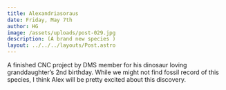 ```yaml
---
title: Alexandriasoraus
date: Friday, May 7th
author: HG
image: /assets/uploads/post-029.jpg
description: (A brand new species )
layout: ../../../layouts/Post.astro
---
```


A finished CNC project by DMS member for his dinosaur loving granddaughter’s 2nd birthday. While we might not find fossil record of this species, I think Alex will be pretty excited about this discovery.
